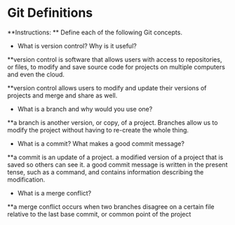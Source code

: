 # Git Definitions

**Instructions: ** Define each of the following Git concepts.

* What is version control?  Why is it useful?

**version control is software that allows users with access to repositories, or files, to modify and save source code for projects on multiple computers and even the cloud.

**version control allows users to modify and update their versions of projects and merge and share as well.

* What is a branch and why would you use one?

**a branch is another version, or copy, of a project. Branches allow us to modify the project without having to re-create the whole thing.

* What is a commit? What makes a good commit message?

**a commit is an update of a project. a modified version of a project that is saved so others can see it. a good commit message is written in the present tense, such as a command, and contains information describing the modification.

* What is a merge conflict?

**a merge conflict occurs when two branches disagree on a certain file relative to the last base commit, or common point of the project